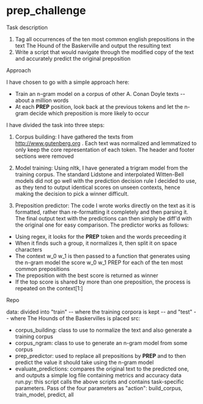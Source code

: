 # prep_challenge


Task description

1) Tag all occurrences of the ten most common english prepositions in the text The Hound of the Baskerville and output the resulting text
2) Write a script that would navigate through the modified copy of the text and accurately predict the original preposition


Approach

I have chosen to go with a simple approach here:
- Train an n-gram model on a corpus of other A. Conan Doyle texts -- about a million words
- At each __PREP__ position, look back at the previous tokens and let the n-gram decide which preposition is more likely to occur

I have divided the task into three steps:
1) Corpus building: I have gathered the texts from http://www.gutenberg.org . Each text was normalized and lemmatized to only keep the core representation of each token. The header and footer sections were removed

2) Model training: Using nltk, I have generated a trigram model from the training corpus. The standard Lidstone and interpolated Witten-Bell models did not go well with the prediction decision rule I decided to use, as they tend to output identical scores on unseen contexts, hence making the decision to pick a winner difficult.

3) Preposition predictor: The code I wrote works directly on the text as it is formatted, rather than re-formatting it completely and then parsing it. The final output text with the predictions can then simply be diff'd with the original one for easy comparison. The predictor works as follows:
- Using regex, it looks for the __PREP__ token and the words preceeding it
- When it finds such a group, it normalizes it, then split it on space characters
- The context w_0 w_1 is then passed to a function that generates using the n-gram model the score w_0 w_1 PREP for each of the ten most common prepositions
- The preposition with the best score is returned as winner
- If the top score is shared by more than one preposition, the process is repeated on the context[1:] 


Repo

data: divided into "train" -- where the training corpora is kept -- and "test" -- where The Hounds of the Baskervilles is placed
src:
- corpus_building: class to use to normalize the text and also generate a training corpus
- corpus_ngram: class to use to generate an n-gram model from some corpus
- prep_predictor: used to replace all prepositions by __PREP__ and to then predict the value it should take using the n-gram model
- evaluate_predictions: compares the original text to the predicted one, and outputs a simple log file containing metrics and accuracy data
run.py: this script calls the above scripts and contains task-specific parameters. Pass of the four parameters as "action": build_corpus, train_model, predict, all